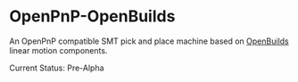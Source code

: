 OpenPnP-OpenBuilds
==================

An OpenPnP compatible SMT pick and place machine based on [OpenBuilds](http://openbuildspartstore.com/) linear motion components.

Current Status: Pre-Alpha


